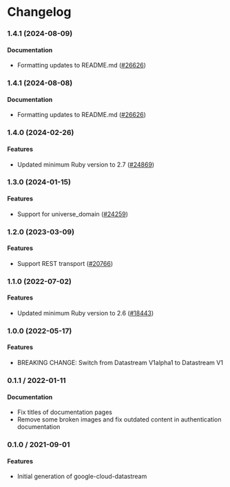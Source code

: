 # Changelog

### 1.4.1 (2024-08-09)

#### Documentation

* Formatting updates to README.md ([#26626](https://github.com/googleapis/google-cloud-ruby/issues/26626)) 

### 1.4.1 (2024-08-08)

#### Documentation

* Formatting updates to README.md ([#26626](https://github.com/googleapis/google-cloud-ruby/issues/26626)) 

### 1.4.0 (2024-02-26)

#### Features

* Updated minimum Ruby version to 2.7 ([#24869](https://github.com/googleapis/google-cloud-ruby/issues/24869)) 

### 1.3.0 (2024-01-15)

#### Features

* Support for universe_domain ([#24259](https://github.com/googleapis/google-cloud-ruby/issues/24259)) 

### 1.2.0 (2023-03-09)

#### Features

* Support REST transport ([#20766](https://github.com/googleapis/google-cloud-ruby/issues/20766)) 

### 1.1.0 (2022-07-02)

#### Features

* Updated minimum Ruby version to 2.6 ([#18443](https://github.com/googleapis/google-cloud-ruby/issues/18443)) 

### 1.0.0 (2022-05-17)

#### Features

* BREAKING CHANGE: Switch from Datastream V1alpha1 to Datastream V1

### 0.1.1 / 2022-01-11

#### Documentation

* Fix titles of documentation pages
* Remove some broken images and fix outdated content in authentication documentation

### 0.1.0 / 2021-09-01

#### Features

* Initial generation of google-cloud-datastream
